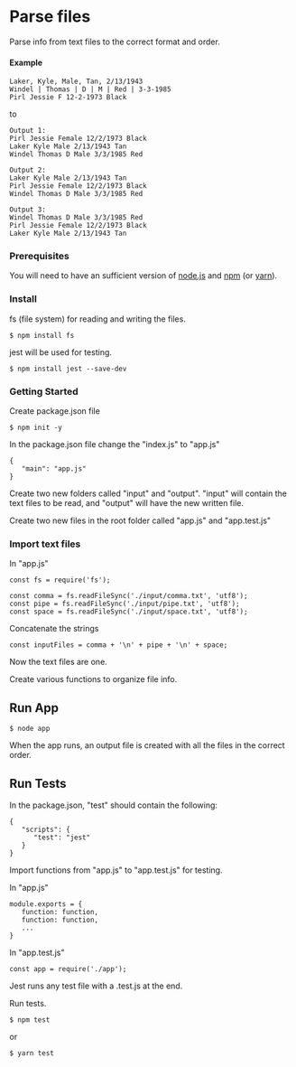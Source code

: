# Parse files

Parse info from text files to the correct format and order.

#### Example
```
Laker, Kyle, Male, Tan, 2/13/1943
Windel | Thomas | D | M | Red | 3-3-1985
Pirl Jessie F 12-2-1973 Black
```
to
```
Output 1:
Pirl Jessie Female 12/2/1973 Black
Laker Kyle Male 2/13/1943 Tan
Windel Thomas D Male 3/3/1985 Red

Output 2:
Laker Kyle Male 2/13/1943 Tan
Pirl Jessie Female 12/2/1973 Black
Windel Thomas D Male 3/3/1985 Red

Output 3:
Windel Thomas D Male 3/3/1985 Red
Pirl Jessie Female 12/2/1973 Black
Laker Kyle Male 2/13/1943 Tan
```

### Prerequisites

You will need to have an sufficient version of [node.js](https://nodejs.org/en/) and [npm](https://nodejs.org/en/) (or [yarn](https://yarnpkg.com/lang/en/)).

### Install

fs (file system) for reading and writing the files.
```
$ npm install fs 
```

jest will be used for testing.
```
$ npm install jest --save-dev
```

### Getting Started

Create package.json file
```
$ npm init -y
```

In the package.json file change the "index.js" to "app.js"
```
{
   "main": "app.js"
}
```

Create two new folders called "input" and "output". "input" will contain the text files to be read, and "output" will have the new written file.

Create two new files in the root folder called "app.js" and "app.test.js"

### Import text files

In "app.js"
```
const fs = require('fs');

const comma = fs.readFileSync('./input/comma.txt', 'utf8');
const pipe = fs.readFileSync('./input/pipe.txt', 'utf8');
const space = fs.readFileSync('./input/space.txt', 'utf8');
```

Concatenate the strings
```
const inputFiles = comma + '\n' + pipe + '\n' + space;
```

Now the text files are one.

Create various functions to organize file info.

## Run App

```
$ node app
```

When the app runs, an output file is created with all the files in the correct order.

## Run Tests

In the package.json, "test" should contain the following:
```
{
   "scripts": {
      "test": "jest"
   }
}
```

Import functions from "app.js" to "app.test.js" for testing.

In "app.js"
```
module.exports = {
   function: function,
   function: function,
   ...
}
```

In "app.test.js"
```
const app = require('./app');
```

Jest runs any test file with a .test.js at the end.

Run tests.
```
$ npm test
```
or
```
$ yarn test
```